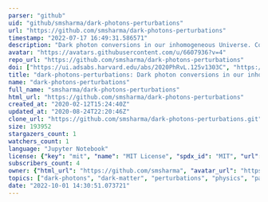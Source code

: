 ```yaml
---
parser: "github"
uid: "github/smsharma/dark-photons-perturbations"
url: "https://github.com/smsharma/dark-photons-perturbations"
timestamp: "2022-07-17 16:49:31.586571"
description: "Dark photon conversions in our inhomogeneous Universe. Code repository associated with the papers https://arxiv.org/abs/2002.05165 and https://arxiv.org/abs/2004.06733."
avatar: "https://avatars.githubusercontent.com/u/6607936?v=4"
repo_url: "https://github.com/smsharma/dark-photons-perturbations"
doi: ["https://ui.adsabs.harvard.edu/abs/2020PhRvL.125v1303C", "https://ui.adsabs.harvard.edu/abs/2022ascl.soft01006C/abstract"]
title: "dark-photons-perturbations: Dark photon conversions in our inhomogeneous Universe"
name: "dark-photons-perturbations"
full_name: "smsharma/dark-photons-perturbations"
html_url: "https://github.com/smsharma/dark-photons-perturbations"
created_at: "2020-02-12T15:24:40Z"
updated_at: "2020-08-24T22:20:46Z"
clone_url: "https://github.com/smsharma/dark-photons-perturbations.git"
size: 193952
stargazers_count: 1
watchers_count: 1
language: "Jupyter Notebook"
license: {"key": "mit", "name": "MIT License", "spdx_id": "MIT", "url": "https://api.github.com/licenses/mit", "node_id": "MDc6TGljZW5zZTEz"}
subscribers_count: 4
owner: {"html_url": "https://github.com/smsharma", "avatar_url": "https://avatars.githubusercontent.com/u/6607936?v=4", "login": "smsharma", "type": "User"}
topics: ["dark-photons", "dark-matter", "perturbations", "physics", "particle-physics", "cosmology"]
date: "2022-10-01 14:30:51.073721"
---
```


